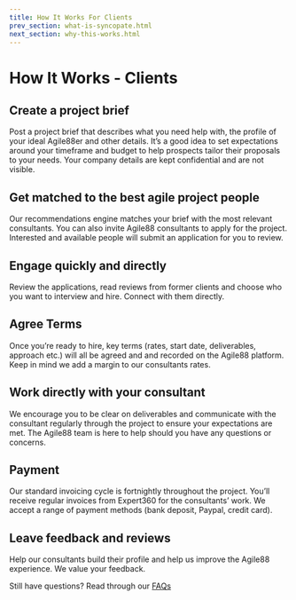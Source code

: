 ```yaml
---
title: How It Works For Clients
prev_section: what-is-syncopate.html
next_section: why-this-works.html
---
```


How It Works - Clients
===================

Create a project brief
-----------------------

Post a project brief that describes what you need help with, the profile of your ideal Agile88er and other details. It’s a good idea to set expectations around your timeframe and budget to help prospects tailor their proposals to your needs. Your company details are kept confidential and are not visible.

Get matched to the best agile project people
-------------------

Our recommendations engine matches your brief with the most relevant consultants. You can also invite Agile88 consultants to apply for the project. Interested and available people will submit an application for you to review.

Engage quickly and directly
---------------------------

Review the applications, read reviews from former clients and choose who you want to interview and hire. Connect with them directly.

Agree Terms
------------------

Once you’re ready to hire, key terms (rates, start date, deliverables, approach etc.) will all be agreed and and recorded on the Agile88 platform. Keep in mind we add a margin to our consultants rates.

Work directly with your consultant
-------------------------------------

We encourage you to be clear on deliverables and communicate with the consultant regularly through the project to ensure your expectations are met. The Agile88 team is here to help should you have any questions or concerns.

Payment
-------------------------------------
Our standard invoicing cycle is fortnightly throughout the project. You’ll receive regular invoices from Expert360 for the consultants’ work. We accept a range of payment methods (bank deposit, Paypal, credit card).

Leave feedback and reviews
-------------------------------------

Help our consultants build their profile and help us improve the Agile88 experience. We value your feedback.

Still have questions? Read through our [FAQs](FAQ.html)


